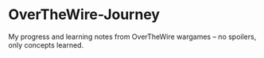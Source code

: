# OverTheWire-Journey
My progress and learning notes from OverTheWire wargames – no spoilers, only concepts learned.
